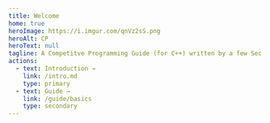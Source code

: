 ```yaml
---
title: Welcome
home: true
heroImage: https://i.imgur.com/qnVz2sS.png
heroAlt: CP
heroText: null
tagline: A Competitve Programming Guide (for C++) written by a few Sec 1s and 2s in EC3
actions:
  - text: Introduction →
    link: /intro.md
    type: primary
  - text: Guide →
    link: /guide/basics
    type: secondary
---
```

